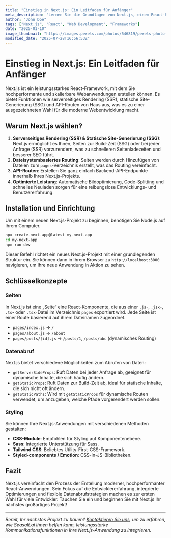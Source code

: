 ```yaml
---
title: "Einstieg in Next.js: Ein Leitfaden für Anfänger"
meta_description: "Lernen Sie die Grundlagen von Next.js, einem React-Framework zum Erstellen produktionsreifer Webanwendungen mit serverseitigem Rendering und statischer Site-Generierung."
author: "John Doe"
tags: ["Next.js", "React", "Web Development", "Frameworks"]
date: "2025-01-10"
image_thumbnail: "https://images.pexels.com/photos/546819/pexels-photo-546819.jpeg?auto=compress&cs=tinysrgb&w=800"
modified_date: "2025-07-28T16:56:53Z"
---
```


# Einstieg in Next.js: Ein Leitfaden für Anfänger

Next.js ist ein leistungsstarkes React-Framework, mit dem Sie hochperformante und skalierbare Webanwendungen erstellen können. Es bietet Funktionen wie serverseitiges Rendering (SSR), statische Site-Generierung (SSG) und API-Routen von Haus aus, was es zu einer ausgezeichneten Wahl für die moderne Webentwicklung macht.

## Warum Next.js wählen?

1.  **Serverseitiges Rendering (SSR) & Statische Site-Generierung (SSG)**: Next.js ermöglicht es Ihnen, Seiten zur Build-Zeit (SSG) oder bei jeder Anfrage (SSR) vorzurendern, was zu schnelleren Seitenladezeiten und besserer SEO führt.
2.  **Dateisystembasiertes Routing**: Seiten werden durch Hinzufügen von Dateien zum `pages`-Verzeichnis erstellt, was das Routing vereinfacht.
3.  **API-Routen**: Erstellen Sie ganz einfach Backend-API-Endpunkte innerhalb Ihres Next.js-Projekts.
4.  **Optimierte Leistung**: Automatische Bildoptimierung, Code-Splitting und schnelles Neuladen sorgen für eine reibungslose Entwicklungs- und Benutzererfahrung.

## Installation und Einrichtung

Um mit einem neuen Next.js-Projekt zu beginnen, benötigen Sie Node.js auf Ihrem Computer.

```bash
npx create-next-app@latest my-next-app
cd my-next-app
npm run dev
```

Dieser Befehl richtet ein neues Next.js-Projekt mit einer grundlegenden Struktur ein. Sie können dann in Ihrem Browser zu `http://localhost:3000` navigieren, um Ihre neue Anwendung in Aktion zu sehen.

## Schlüsselkonzepte

### Seiten

In Next.js ist eine „Seite“ eine React-Komponente, die aus einer `.js`-, `.jsx`-, `.ts`- oder `.tsx`-Datei im Verzeichnis `pages` exportiert wird. Jede Seite ist einer Route basierend auf ihrem Dateinamen zugeordnet.

-   `pages/index.js` -> `/`
-   `pages/about.js` -> `/about`
-   `pages/posts/[id].js` -> `/posts/1`, `/posts/abc` (dynamisches Routing)

### Datenabruf

Next.js bietet verschiedene Möglichkeiten zum Abrufen von Daten:

-   `getServerSideProps`: Ruft Daten bei jeder Anfrage ab, geeignet für dynamische Inhalte, die sich häufig ändern.
-   `getStaticProps`: Ruft Daten zur Build-Zeit ab, ideal für statische Inhalte, die sich nicht oft ändern.
-   `getStaticPaths`: Wird mit `getStaticProps` für dynamische Routen verwendet, um anzugeben, welche Pfade vorgerendert werden sollen.

### Styling

Sie können Ihre Next.js-Anwendungen mit verschiedenen Methoden gestalten:

-   **CSS-Module**: Empfohlen für Styling auf Komponentenebene.
-   **Sass**: Integrierte Unterstützung für Sass.
-   **Tailwind CSS**: Beliebtes Utility-First-CSS-Framework.
-   **Styled-components / Emotion**: CSS-in-JS-Bibliotheken.

## Fazit

Next.js vereinfacht den Prozess der Erstellung moderner, hochperformanter React-Anwendungen. Sein Fokus auf die Entwicklererfahrung, integrierte Optimierungen und flexible Datenabrufstrategien machen es zur ersten Wahl für viele Entwickler. Tauchen Sie ein und beginnen Sie mit Next.js Ihr nächstes großartiges Projekt!

---

*Bereit, Ihr nächstes Projekt zu bauen? [Kontaktieren Sie uns](/#demo), um zu erfahren, wie Seasalt.ai Ihnen helfen kann, leistungsstarke Kommunikationsfunktionen in Ihre Next.js-Anwendung zu integrieren.*
